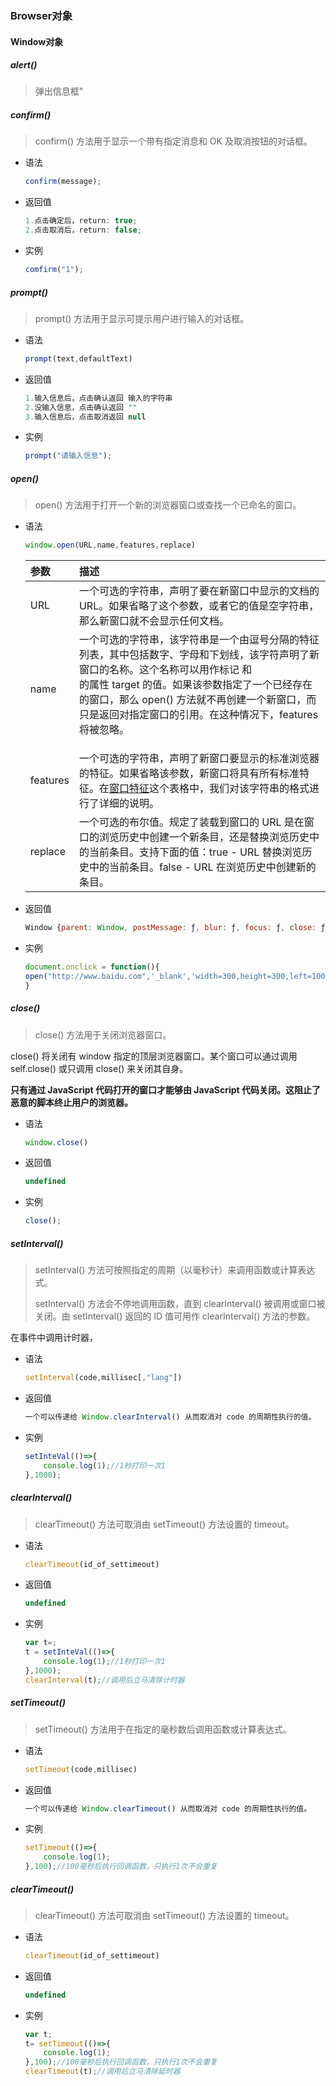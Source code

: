 ### Browser对象

#### Window对象

##### alert()

> 弹出信息框"



##### confirm()

>  confirm() 方法用于显示一个带有指定消息和 OK 及取消按钮的对话框。 

- 语法

  ```js
  confirm(message);
  ```

- 返回值

  ```js
  1.点击确定后，return: true;
  2.点击取消后，return: false;
  ```

- 实例

  ```js
  comfirm("1");
  ```



##### prompt()

>  prompt() 方法用于显示可提示用户进行输入的对话框。 

- 语法

  ```js
  prompt(text,defaultText)
  ```

- 返回值

  ```js
  1.输入信息后，点击确认返回 输入的字符串
  2.没输入信息，点击确认返回 ""
  3.输入信息后，点击取消返回 null
  ```

- 实例

  ```js
  prompt("请输入信息");
  ```



##### open()

>  open() 方法用于打开一个新的浏览器窗口或查找一个已命名的窗口。 

- 语法

  ```js
  window.open(URL,name,features,replace)
  ```

  | 参数     | 描述                                                         |
  | :------- | :----------------------------------------------------------- |
  | URL      | 一个可选的字符串，声明了要在新窗口中显示的文档的 URL。如果省略了这个参数，或者它的值是空字符串，那么新窗口就不会显示任何文档。 |
  | name     | 一个可选的字符串，该字符串是一个由逗号分隔的特征列表，其中包括数字、字母和下划线，该字符声明了新窗口的名称。这个名称可以用作标记 <a> 和 <form> 的属性 target 的值。如果该参数指定了一个已经存在的窗口，那么 open() 方法就不再创建一个新窗口，而只是返回对指定窗口的引用。在这种情况下，features 将被忽略。 |
  | features | 一个可选的字符串，声明了新窗口要显示的标准浏览器的特征。如果省略该参数，新窗口将具有所有标准特征。在[窗口特征](https://www.w3school.com.cn/jsref/met_win_open.asp#windowfeatures)这个表格中，我们对该字符串的格式进行了详细的说明。 |
  | replace  | 一个可选的布尔值。规定了装载到窗口的 URL 是在窗口的浏览历史中创建一个新条目，还是替换浏览历史中的当前条目。支持下面的值：true - URL 替换浏览历史中的当前条目。false - URL 在浏览历史中创建新的条目。 |

- 返回值

  ```js
  Window {parent: Window, postMessage: ƒ, blur: ƒ, focus: ƒ, close: ƒ, …};//window对象
  ```

- 实例

  ```js
  document.onclick = function(){
  open("http://www.baidu.com",'_blank','width=300,height=300,left=100,top=100');
  }
  ```

  



##### close()

>  close() 方法用于关闭浏览器窗口。 

close() 将关闭有 window 指定的顶层浏览器窗口。某个窗口可以通过调用 self.close() 或只调用 close() 来关闭其自身。

**只有通过 JavaScript 代码打开的窗口才能够由 JavaScript 代码关闭。这阻止了恶意的脚本终止用户的浏览器。**

- 语法

  ```js
  window.close()
  ```

- 返回值

  ```js
  undefined
  ```

- 实例

  ```js
  close();
  ```

  



##### setInterval()

> setInterval() 方法可按照指定的周期（以毫秒计）来调用函数或计算表达式。
>
> setInterval() 方法会不停地调用函数，直到 clearInterval() 被调用或窗口被关闭。由 setInterval() 返回的 ID 值可用作 clearInterval() 方法的参数。

在事件中调用计时器，

- 语法

  ```js
  setInterval(code,millisec[,"lang"])
  ```

- 返回值

  ```js
  一个可以传递给 Window.clearInterval() 从而取消对 code 的周期性执行的值。 
  ```

- 实例

  ```js
  setInteVal(()=>{
      console.log(1);//1秒打印一次1
  },1000);
  ```



##### clearInterval()

>  clearTimeout() 方法可取消由 setTimeout() 方法设置的 timeout。 

- 语法

  ```js
  clearTimeout(id_of_settimeout)
  ```

- 返回值

  ```js
  undefined
  ```

- 实例

  ```js
  var t=;
  t = setInteVal(()=>{
      console.log(1);//1秒打印一次1
  },1000);
  clearInterval(t);//调用后立马清除计时器
  ```



##### setTimeout()

>  setTimeout() 方法用于在指定的毫秒数后调用函数或计算表达式。 

- 语法

  ```js
  setTimeout(code,millisec)
  ```

- 返回值

  ```js
  一个可以传递给 Window.clearTimeout() 从而取消对 code 的周期性执行的值。
  ```

- 实例

  ```js
  setTimeout(()=>{
      console.log(1);
  },100);//100毫秒后执行回调函数，只执行1次不会重复
  ```



##### clearTimeout()

>  clearTimeout() 方法可取消由 setTimeout() 方法设置的 timeout。 

- 语法

  ```js
  clearTimeout(id_of_settimeout)
  ```

- 返回值

  ```js
  undefined
  ```

- 实例

  ```js
  var t;
  t= setTimeout(()=>{
      console.log(1);
  },100);//100毫秒后执行回调函数，只执行1次不会重复
  clearTimeout(t);//调用后立马清除延时器
  ```

  



